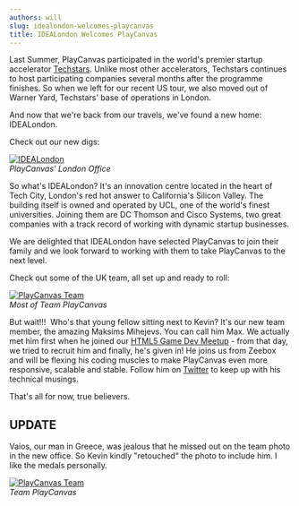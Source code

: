 ```yaml
---
authors: will
slug: idealondon-welcomes-playcanvas
title: IDEALondon Welcomes PlayCanvas
---
```


Last Summer, PlayCanvas participated in the world's premier startup accelerator [Techstars](https://www.techstars.com/). Unlike most other accelerators, Techstars continues to host participating companies several months after the programme finishes. So when we left for our recent US tour, we also moved out of Warner Yard, Techstars' base of operations in London.

And now that we're back from our travels, we've found a new home: IDEALondon.

<!-- truncate -->

Check out our new digs:

[![IDEALondon](/img/idealondon.jpg)](/img/idealondon.jpg)  
_PlayCanvas' London Office_

So what's IDEALondon? It's an innovation centre located in the heart of Tech City, London's red hot answer to California's Silicon Valley. The building itself is owned and operated by UCL, one of the world's finest universities. Joining them are DC Thomson and Cisco Systems, two great companies with a track record of working with dynamic startup businesses.

We are delighted that IDEALondon have selected PlayCanvas to join their family and we look forward to working with them to take PlayCanvas to the next level.

Check out some of the UK team, all set up and ready to roll:

[![PlayCanvas Team](/img/team-2014.jpg)](/img/team-2014.jpg)  
_Most of Team PlayCanvas_

But wait!!!  Who's that young fellow sitting next to Kevin? It's our new team member, the amazing Maksims Mihejevs. You can call him Max. We actually met him first when he joined our [HTML5 Game Dev Meetup](http://www.meetup.com/London-HTML5-Game-Developers/) - from that day, we tried to recruit him and finally, he's given in! He joins us from Zeebox and will be flexing his coding muscles to make PlayCanvas even more responsive, scalable and stable. Follow him on [Twitter](https://twitter.com/mrmaxm) to keep up with his technical musings.

That's all for now, true believers.

## UPDATE

Vaios, our man in Greece, was jealous that he missed out on the team photo in the new office. So Kevin kindly "retouched" the photo to include him. I like the medals personally.

[![PlayCanvas Team](/img/team_photo_small.jpg)](/img/team_photo_small.jpg)  
_Team PlayCanvas_
